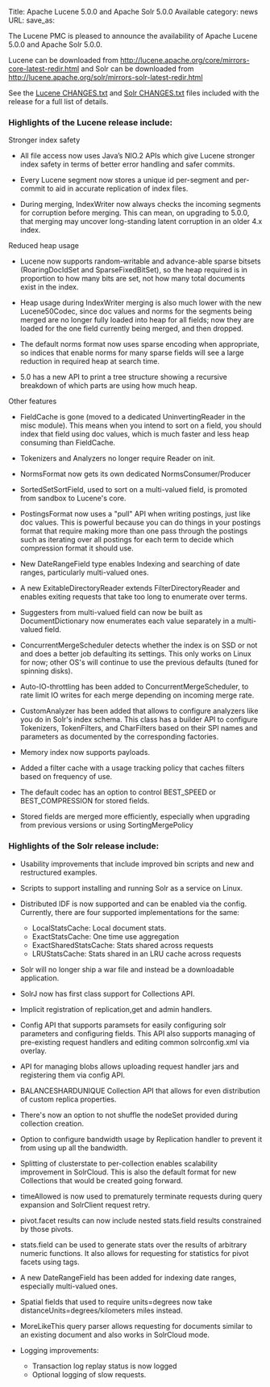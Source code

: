 Title: Apache Lucene 5.0.0 and Apache Solr 5.0.0 Available
category: news
URL: 
save_as: 

The Lucene PMC is pleased to announce the availability
of Apache Lucene 5.0.0 and Apache Solr 5.0.0.

Lucene can be downloaded from <http://lucene.apache.org/core/mirrors-core-latest-redir.html>
and Solr can be downloaded from <http://lucene.apache.org/solr/mirrors-solr-latest-redir.html>

See the [Lucene CHANGES.txt](/core/5_0_0/changes/Changes.html) and
[Solr CHANGES.txt](/solr/5_0_0/changes/Changes.html) files included
with the release for a full list of details.

### Highlights of the Lucene release include:

Stronger index safety

* All file access now uses Java’s NIO.2 APIs which give Lucene stronger index safety in terms of better error handling and safer commits.

* Every Lucene segment now stores a unique id per-segment and per-commit to aid in accurate replication of index files.

* During merging, IndexWriter now always checks the incoming segments for corruption before merging. This can mean, on upgrading to 5.0.0, that merging may uncover long-standing latent corruption in an older 4.x index.

Reduced heap usage

* Lucene now supports random-writable and advance-able sparse bitsets (RoaringDocIdSet and SparseFixedBitSet), so the heap required is in proportion to how many bits are set, not how many total documents exist in the index.

* Heap usage during IndexWriter merging is also much lower with the new Lucene50Codec, since doc values and norms for the segments being merged are no longer fully loaded into heap for all fields; now they are loaded for the one field currently being merged, and then dropped.

* The default norms format now uses sparse encoding when appropriate, so indices that enable norms for many sparse fields will see a large reduction in required heap at search time.

* 5.0 has a new API to print a tree structure showing a recursive breakdown of which parts are using how much heap.

Other features

* FieldCache is gone (moved to a dedicated UninvertingReader in the misc module). This means when you intend to sort on a field, you should index that field using doc values, which is much faster and less heap consuming than FieldCache.

* Tokenizers and Analyzers no longer require Reader on init.

* NormsFormat now gets its own dedicated NormsConsumer/Producer

* SortedSetSortField, used to sort on a multi-valued field, is promoted from sandbox to Lucene's core.

* PostingsFormat now uses a "pull" API when writing postings, just like doc values. This is powerful because you can do things in your postings format that require making more than one pass through the postings such as iterating over all postings for each term to decide which compression format it should use.

* New DateRangeField type enables Indexing and searching of date ranges, particularly multi-valued ones.

* A new ExitableDirectoryReader extends FilterDirectoryReader and enables exiting requests that take too long to enumerate over terms.

* Suggesters from multi-valued field can now be built as DocumentDictionary now enumerates each value separately in a multi-valued field.

* ConcurrentMergeScheduler detects whether the index is on SSD or not and does a better job defaulting its settings. This only works on Linux for now; other OS's will continue to use the previous defaults (tuned for spinning disks).

* Auto-IO-throttling has been added to ConcurrentMergeScheduler, to rate limit IO writes for each merge depending on incoming merge rate.

* CustomAnalyzer has been added that allows to configure analyzers like you do in Solr's index schema. This class has a builder API to configure Tokenizers, TokenFilters, and CharFilters based on their SPI names and parameters as documented by the corresponding factories.

* Memory index now supports payloads.

* Added a filter cache with a usage tracking policy that caches filters based on frequency of use.

* The default codec has an option to control BEST_SPEED or BEST_COMPRESSION for stored fields.

* Stored fields are merged more efficiently, especially when upgrading from previous versions or using SortingMergePolicy

### Highlights of the Solr release include:

* Usability improvements that include improved bin scripts and new and restructured examples.

* Scripts to support installing and running Solr as a service on Linux.

* Distributed IDF is now supported and can be enabled via the config. Currently, there are four supported implementations for the same:
    * LocalStatsCache: Local document stats.
    * ExactStatsCache: One time use aggregation
    * ExactSharedStatsCache: Stats shared across requests
    * LRUStatsCache: Stats shared in an LRU cache across requests

* Solr will no longer ship a war file and instead be a downloadable application.

* SolrJ now has first class support for Collections API.

* Implicit registration of replication,get and admin handlers.

* Config API that supports paramsets for easily configuring solr parameters and configuring fields. This API also supports managing of pre-existing request handlers and editing common solrconfig.xml via overlay.

* API for managing blobs allows uploading request handler jars and registering them via config API.

* BALANCESHARDUNIQUE Collection API that allows for even distribution of custom replica properties.

* There's now an option to not shuffle the nodeSet provided during collection creation.

* Option to configure bandwidth usage by Replication handler to prevent it from using up all the bandwidth.

* Splitting of clusterstate to per-collection enables scalability improvement in SolrCloud. This is also the default format for new Collections that would be created going forward.

* timeAllowed is now used to prematurely terminate requests during query expansion and SolrClient request retry.

* pivot.facet results can now include nested stats.field results constrained by those pivots.

* stats.field can be used to generate stats over the results of arbitrary numeric functions.
  It also allows for requesting for statistics for pivot facets using tags.

* A new DateRangeField has been added for indexing date ranges, especially multi-valued ones.

* Spatial fields that used to require units=degrees now take distanceUnits=degrees/kilometers miles instead.

* MoreLikeThis query parser allows requesting for documents similar to an existing document and also works in SolrCloud mode.

* Logging improvements:
    * Transaction log replay status is now logged
    * Optional logging of slow requests.

